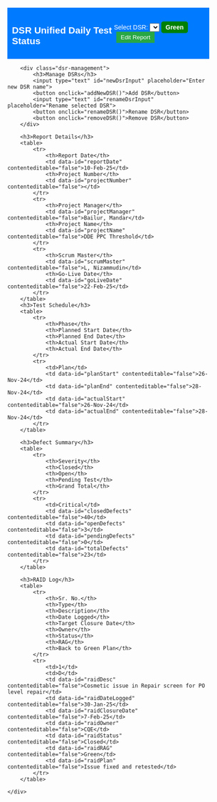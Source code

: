 <!DOCTYPE html>
<html>
<head>
    <title>DSR Report</title>
    <style>
        body {
            font-family: Arial, sans-serif;
            margin: 20px;
        }
        table {
            width: 100%;
            border-collapse: collapse;
            margin-top: 20px;
        }
        th, td {
            border: 1px solid #ddd;
            padding: 8px;
            text-align: left;
        }
        th {
            background-color: #007bff;
            color: white;
        }
        .container {
            width: 90%;
            margin: auto;
        }
        .header {
            display: flex;
            justify-content: space-between;
            align-items: center;
            background-color: #007bff;
            color: white;
            padding: 10px;
        }
        .status {
            background-color: green;
            color: white;
            padding: 5px 10px;
            border-radius: 5px;
            font-weight: bold;
        }
        .edit-btn, .save-btn {
            background-color: #28a745;
            color: white;
            padding: 5px 10px;
            border: none;
            cursor: pointer;
            margin-left: 5px;
        }
        .save-btn {
            display: none;
        }
        .dsr-management {
            margin-top: 20px;
            padding: 10px;
            border: 1px solid #ddd;
            background-color: #f9f9f9;
        }
    </style>
</head>
<body>
    <div class="container">
        <div class="header">
            <h2>DSR Unified Daily Test Status</h2>
            <div>
                <label for="dsrSelect">Select DSR:</label>
                <select id="dsrSelect" onchange="switchDSR()"></select>
                <span class="status" id="dsrStatus">Green</span>
                <button class="edit-btn" onclick="enableEditing()">Edit Report</button>
                <button class="save-btn" id="saveButton" onclick="saveReport()">Save Report</button>
            </div>
        </div>
        
        <div class="dsr-management">
            <h3>Manage DSRs</h3>
            <input type="text" id="newDsrInput" placeholder="Enter new DSR name">
            <button onclick="addNewDSR()">Add DSR</button>
            <input type="text" id="renameDsrInput" placeholder="Rename selected DSR">
            <button onclick="renameDSR()">Rename DSR</button>
            <button onclick="removeDSR()">Remove DSR</button>
        </div>
        
        <h3>Report Details</h3>
        <table>
            <tr>
                <th>Report Date</th>
                <td data-id="reportDate" contenteditable="false">10-Feb-25</td>
                <th>Project Number</th>
                <td data-id="projectNumber" contenteditable="false"></td>
            </tr>
            <tr>
                <th>Project Manager</th>
                <td data-id="projectManager" contenteditable="false">Bailur, Mandar</td>
                <th>Project Name</th>
                <td data-id="projectName" contenteditable="false">DDE PPC Threshold</td>
            </tr>
            <tr>
                <th>Scrum Master</th>
                <td data-id="scrumMaster" contenteditable="false">L, Nizammudin</td>
                <th>Go-Live Date</th>
                <td data-id="goLiveDate" contenteditable="false">22-Feb-25</td>
            </tr>
        </table>
        <h3>Test Schedule</h3>
        <table>
            <tr>
                <th>Phase</th>
                <th>Planned Start Date</th>
                <th>Planned End Date</th>
                <th>Actual Start Date</th>
                <th>Actual End Date</th>
            </tr>
            <tr>
                <td>Plan</td>
                <td data-id="planStart" contenteditable="false">26-Nov-24</td>
                <td data-id="planEnd" contenteditable="false">28-Nov-24</td>
                <td data-id="actualStart" contenteditable="false">26-Nov-24</td>
                <td data-id="actualEnd" contenteditable="false">28-Nov-24</td>
            </tr>
        </table>
        
        <h3>Defect Summary</h3>
        <table>
            <tr>
                <th>Severity</th>
                <th>Closed</th>
                <th>Open</th>
                <th>Pending Test</th>
                <th>Grand Total</th>
            </tr>
            <tr>
                <td>Critical</td>
                <td data-id="closedDefects" contenteditable="false">40</td>
                <td data-id="openDefects" contenteditable="false">3</td>
                <td data-id="pendingDefects" contenteditable="false">0</td>
                <td data-id="totalDefects" contenteditable="false">23</td>
            </tr>
        </table>

        <h3>RAID Log</h3>
        <table>
            <tr>
                <th>Sr. No.</th>
                <th>Type</th>
                <th>Description</th>
                <th>Date Logged</th>
                <th>Target Closure Date</th>
                <th>Owner</th>
                <th>Status</th>
                <th>RAG</th>
                <th>Back to Green Plan</th>
            </tr>
            <tr>
                <td>1</td>
                <td>D</td>
                <td data-id="raidDesc" contenteditable="false">Cosmetic issue in Repair screen for PO level repair</td>
                <td data-id="raidDateLogged" contenteditable="false">30-Jan-25</td>
                <td data-id="raidClosureDate" contenteditable="false">7-Feb-25</td>
                <td data-id="raidOwner" contenteditable="false">CQE</td>
                <td data-id="raidStatus" contenteditable="false">Closed</td>
                <td data-id="raidRAG" contenteditable="false">Green</td>
                <td data-id="raidPlan" contenteditable="false">Issue fixed and retested</td>
            </tr>
        </table>
        
    </div>

<script>
    function enableEditing() {
        document.querySelectorAll("td[contenteditable='false']").forEach(cell => {
            cell.setAttribute("contenteditable", "true");
            cell.style.backgroundColor = "#f3f3f3";
        });
        document.getElementById("saveButton").style.display = "inline-block";
    }

    function saveReport() {
        let reportData = {};
        document.querySelectorAll("td[contenteditable='true']").forEach(cell => {
            let key = cell.getAttribute("data-id");
            if (key) {
                reportData[key] = cell.innerText.trim();
            }
            cell.setAttribute("contenteditable", "false");
            cell.style.backgroundColor = "";
        });

        // Send report data to backend via AJAX
        fetch("/webProject/dsrReport", {
            method: "POST",
            headers: { "Content-Type": "application/json" },
            body: JSON.stringify(reportData)
        })
        .then(response => response.json())
        .then(data => {
            if (data.success) {
                alert("Report saved successfully!");
                document.getElementById("saveButton").style.display = "none";
            } else {
                alert("Error saving report: " + data.error);
            }
        })
        .catch(error => console.error("Error:", error));
    }

    function loadDSRs() {
        let dsrSelect = document.getElementById("dsrSelect");
        dsrSelect.innerHTML = "";
        let dsrs = JSON.parse(localStorage.getItem("dsrList")) || [];

        if (dsrs.length === 0) {
            dsrs.push("Default DSR"); // Ensure at least one DSR exists
            localStorage.setItem("dsrList", JSON.stringify(dsrs));
        }

        dsrs.forEach(dsr => {
            let option = document.createElement("option");
            option.value = dsr;
            option.textContent = dsr;
            dsrSelect.appendChild(option);
        });

        let lastSelected = localStorage.getItem("selectedDSR") || dsrs[0];
        dsrSelect.value = lastSelected;
        localStorage.setItem("selectedDSR", lastSelected);
        loadReport();
    }

    function addNewDSR() {
        let dsrName = document.getElementById("newDsrInput").value.trim();
        if (!dsrName) {
            alert("Enter a valid DSR name.");
            return;
        }
        
        let dsrs = JSON.parse(localStorage.getItem("dsrList")) || [];
        
        if (dsrs.includes(dsrName)) {
            alert("DSR already exists!");
            return;
        }

        dsrs.push(dsrName);
        localStorage.setItem("dsrList", JSON.stringify(dsrs));

        loadDSRs(); // Refresh dropdown list
        document.getElementById("newDsrInput").value = ""; // Clear input field
    }

    function renameDSR() {
        let dsrs = JSON.parse(localStorage.getItem("dsrList")) || [];
        let selectedDSR = document.getElementById("dsrSelect").value;
        let newName = document.getElementById("renameDsrInput").value.trim();
        if (!newName || dsrs.includes(newName)) {
            alert("Enter a valid new name.");
            return;
        }
        
        dsrs[dsrs.indexOf(selectedDSR)] = newName;
        localStorage.setItem("dsrList", JSON.stringify(dsrs));
        localStorage.setItem(newName, localStorage.getItem(selectedDSR));
        localStorage.removeItem(selectedDSR);
        loadDSRs();
    }

    function removeDSR() {
        let dsrs = JSON.parse(localStorage.getItem("dsrList")) || [];
        let selectedDSR = document.getElementById("dsrSelect").value;
        dsrs = dsrs.filter(dsr => dsr !== selectedDSR);
        localStorage.setItem("dsrList", JSON.stringify(dsrs));
        localStorage.removeItem(selectedDSR);
        loadDSRs();
    }

    function switchDSR() {
        localStorage.setItem("selectedDSR", document.getElementById("dsrSelect").value);
        loadReport();
    }

    function loadReport() {
        // Fetch report from backend
        fetch("/webProject/dsrReport")
        .then(response => response.json())
        .then(data => {
            document.querySelectorAll("td[data-id]").forEach(cell => {
                cell.innerText = data[cell.getAttribute("data-id")] || "";
            });
        })
        .catch(error => console.error("Error:", error));
    }

    window.onload = loadDSRs;
</script>
</body>
</html>
